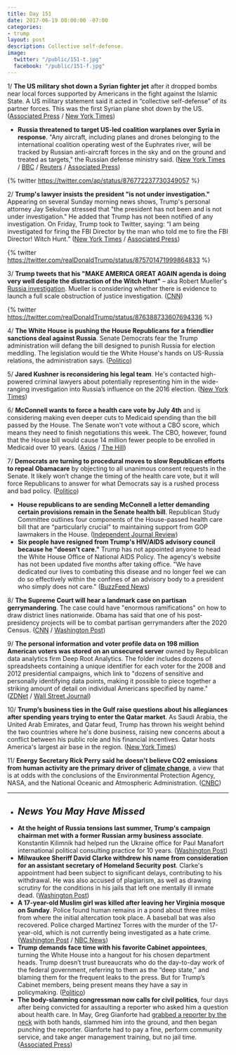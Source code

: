 ```yaml
---
title: Day 151
date: 2017-06-19 00:00:00 -07:00
categories:
- trump
layout: post
description: Collective self-defense.
image:
  twitter: "/public/151-t.jpg"
  facebook: "/public/151-f.jpg"
---
```


1/ **The US military shot down a Syrian fighter jet** after it dropped bombs near local forces supported by Americans in the fight against the Islamic State. A US military statement said it acted in “collective self-defense” of its partner forces. This was the first Syrian plane shot down by the US. ([Associated Press](https://apnews.com/a770b34790584b62b46aa37eec843059/US-shoots-down-Syrian-Air-Force-fighter) / [New York Times](https://www.nytimes.com/2017/06/18/world/middleeast/iran-syria-missile-launch-islamic-state.html))

* **Russia threatened to target US-led coalition warplanes over Syria in response**. "Any aircraft, including planes and drones belonging to the international coalition operating west of the Euphrates river, will be tracked by Russian anti-aircraft forces in the sky and on the ground and treated as targets," the Russian defense ministry said. ([New York Times](https://www.nytimes.com/2017/06/19/world/middleeast/russia-syria.html) / [BBC](http://www.bbc.com/news/world-middle-east-40329036) / [Reuters](http://www.reuters.com/article/us-mideast-crisis-syria-usa-russia-defen-idUSKBN19A1FJ) / [Associated Press](https://apnews.com/35ea1dae18c94c52ac8bf54e1c5fa8a5/The-Latest:-Russia-warns-US-after-downing-of-Syrian-jet))

{% twitter https://twitter.com/ap/status/876772237730349057 %}

2/ **Trump's lawyer insists the president "is not under investigation."** Appearing on several Sunday morning news shows, Trump's personal attorney Jay Sekulow stressed that "the president has not been and is not under investigation." He added that Trump has not been notified of any investigation. On Friday, Trump took to Twitter, saying: “I am being investigated for firing the FBI Director by the man who told me to fire the FBI Director! Witch Hunt.” ([New York Times](https://www.nytimes.com/2017/06/18/us/politics/trump-lawyer-special-counsel-russia-not-under-investigation.html) / [Associated Press](https://apnews.com/1783b0ea8f2c4da898e214c735414eaf/Trump-attorney-says-president-not-under-investigation))

{% twitter https://twitter.com/realDonaldTrump/status/875701471999864833 %}

3/ **Trump tweets that his "MAKE AMERICA GREAT AGAIN agenda is doing very well despite the distraction of the Witch Hunt"** – aka Robert Mueller's <a href="{{ site.baseurl }}/trump-russia-investigation/">Russia investigation</a>. Mueller is considering whether there is evidence to launch a full scale obstruction of justice investigation. ([CNN](http://www.cnn.com/2017/06/19/politics/trump-investigation/index.html))

{% twitter https://twitter.com/realDonaldTrump/status/876388733607694336 %} 

4/ **The White House is pushing the House Republicans for a friendlier sanctions deal against Russia**. Senate Democrats fear the Trump administration will defang the bill designed to punish Russia for election meddling. The legislation would tie the White House's hands on US-Russia relations, the administration says. ([Politico](http://www.politico.com/story/2017/06/17/trump-white-house-russia-sanctions-deal-239636))

5/ **Jared Kushner is reconsidering his legal team**. He's contacted high-powered criminal lawyers about potentially representing him in the wide-ranging investigation into Russia’s influence on the 2016 election. ([New York Times](https://www.nytimes.com/2017/06/18/business/jared-kushner-trump-russia-election-investigation.html))

6/ **McConnell wants to force a health care vote by July 4th** and is considering making even deeper cuts to Medicaid spending than the bill passed by the House. The Senate won't vote without a CBO score, which means they need to finish negotiations this week. The CBO, however, found that the House bill would cause 14 million fewer people to be enrolled in Medicaid over 10 years. ([Axios](https://www.axios.com/mcconnell-schedule-health-care-vote-2444017826.html) / [The Hill](http://thehill.com/policy/healthcare/338411-senate-gop-considers-deeper-medicaid-than-house-bill))

7/ **Democrats are turning to procedural moves to slow Republican efforts to repeal Obamacare** by objecting to all unanimous consent requests in the Senate. It likely won’t change the timing of the health care vote, but it will force Republicans to answer for what Democrats say is a rushed process and bad policy. ([Politico](http://www.politico.com/story/2017/06/19/democrats-stop-senate-business-obamacare-239715))

* **House republicans to are sending McConnell a letter demanding certain provisions remain in the Senate health bill**. Republican Study Committee outlines four components of the House-passed health care bill that are “particularly crucial” to maintaining support from GOP lawmakers in the House. ([Independent Journal Review](http://ijr.com/2017/06/901684-house-republicans-send-mcconnell-letter-demanding-conservative-provisions-senate-health-bill/))
* **Six people have resigned from Trump's HIV/AIDS advisory council because he "doesn't care."** Trump has not appointed anyone to head the White House Office of National AIDS Policy. The agency's website has not been updated five months after taking office. "We have dedicated our lives to combating this disease and no longer feel we can do so effectively within the confines of an advisory body to a president who simply does not care." ([BuzzFeed News](https://www.buzzfeed.com/davidmack/trump-hiv-aids-pacha-resignations))

8/ **The Supreme Court will hear a landmark case on partisan gerrymandering**. The case could have "enormous ramifications" on how to draw district lines nationwide. Obama has said that one of his post-presidency projects will be to combat partisan gerrymanders after the 2020 Census. ([CNN](http://www.cnn.com/2017/06/19/politics/supreme-court-partisan-gerrymandering/index.html) / [Washington Post](https://www.washingtonpost.com/politics/courts_law/supreme-court-to-hear-potentially-landmark-case-on-partisan-gerrymandering/2017/06/19/d525237e-5435-11e7-b38e-35fd8e0c288f_story.html))

9/ **The personal information and voter profile data on 198 million American voters was stored on an unsecured server** owned by Republican data analytics firm Deep Root Analytics. The folder includes dozens of spreadsheets containing a unique identifier for each voter for the 2008 and 2012 presidential campaigns, which link to "dozens of sensitive and personally identifying data points, making it possible to piece together a striking amount of detail on individual Americans specified by name." ([ZDNet](http://www.zdnet.com/article/security-lapse-exposes-198-million-united-states-voter-records/) / [Wall Street Journal](https://www.wsj.com/articles/computer-security-firm-says-voter-data-set-left-unprotected-online-1497877200))

10/ **Trump’s business ties in the Gulf raise questions about his allegiances after spending years trying to enter the Qatar market**. As Saudi Arabia, the United Arab Emirates, and Qatar feud, Trump has thrown his weight behind the two countries where he's done business, raising new concerns about a conflict between his public role and his financial incentives. Qatar hosts America's largest air base in the region. ([New York Times](https://www.nytimes.com/2017/06/17/world/middleeast/trumps-business-ties-in-persian-gulf-raise-questions-about-his-allegiances.html))

11/ **Energy Secretary Rick Perry said he doesn't believe CO2 emissions from human activity are the primary driver of <a href="{{ site.baseurl }}/trump-epa/">climate change</a>**, a view that is at odds with the conclusions of the Environmental Protection Agency, NASA, and the National Oceanic and Atmospheric Administration. ([CNBC](http://www.cnbc.com/2017/06/19/energy-sec-rick-perry-says-co2-is-not-the-main-driver-of-climate-change.html))

---

* ## _News You May Have Missed_
* **At the height of Russia tensions last summer, Trump's campaign chairman met with a former Russian army business associate**. Konstantin Kilimnik had helped run the Ukraine office for Paul Manafort international political consulting practice for 10 years. ([Washington Post](https://www.washingtonpost.com/politics/at-height-of-russia-tensions-trump-campaign-chairman-manafort-met-with-business-associate-from-ukraine/2017/06/18/6ab8485c-4c5d-11e7-a186-60c031eab644_story.html))
* **Milwaukee Sheriff David Clarke withdrew his name from consideration for an assistant secretary of Homeland Security post**. Clarke's appointment had been subject to significant delays, contributing to his withdrawal. He was also accused of plagiarism, as well as drawing scrutiny for the conditions in his jails that left one mentally ill inmate dead. ([Washington Post](https://www.washingtonpost.com/news/post-politics/wp/2017/06/17/milwaukee-sheriff-david-clarke-rescinds-acceptance-of-homeland-security-post/))
* **A 17-year-old Muslim girl was killed after leaving her Virginia mosque on Sunday**. Police found human remains in a pond about three miles from where the initial altercation took place. A baseball bat was also recovered. Police charged Martinez Torres with the murder of the 17-year-old, which is not currently being investigated as a hate crime. ([Washington Post](https://www.washingtonpost.com/local/fairfax-loudoun-police-searching-for-missing-17-year-old-reported-to-have-been-assaulted/2017/06/18/02e379ac-5466-11e7-a204-ad706461fa4f_story.html) / [NBC News](http://www.nbcnews.com/news/us-news/man-charged-murder-muslim-teen-who-disappeared-way-mosque-n773986))
* **Trump demands face time with his favorite Cabinet appointees**, turning the White House into a hangout for his chosen department heads. Trump doesn’t trust bureaucrats who do the day-to-day work of the federal government, referring to them as the “deep state,” and blaming them for the frequent leaks to the press. But for Trump’s Cabinet members, being present means they have a say in policymaking. ([Politico](http://www.politico.com/story/2017/06/19/trump-cabinet-white-house-239691))
* **The body-slamming congressman now calls for civil politics**, four days after being convicted for assaulting a reporter who asked him a question about health care. In May, Greg Gianforte had [grabbed a reporter by the neck](https://whatthefuckjusthappenedtoday.com/2017/05/25/Day-126/#9-a-montana-gop-house-candidate-was) with both hands, slammed him into the ground, and then began punching the reporter. Gianforte had to pay a fine, perform community service, and take anger management training, but no jail time. ([Associated Press](https://www.apnews.com/ae22cf2b02094a5fa283053d30267f2c))